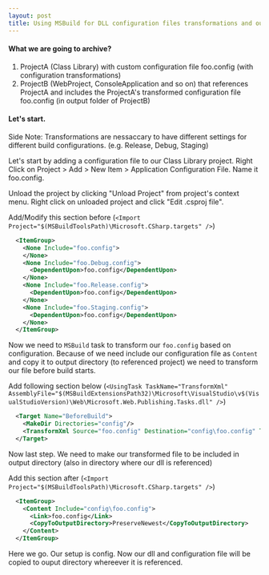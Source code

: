 ```yaml
---
layout: post
title: Using MSBuild for DLL configuration files transformations and output to referencing projects
---
```


#### What we are going to archive?

1. ProjectA (Class Library) with custom configuration file foo.config (with configuration transformations)
2. ProjectB (WebProject, ConsoleApplication and so on) that references ProjectA and includes the ProjectA's transformed configuration file foo.config (in output folder of ProjectB)

<!--more-->

#### Let's start.

Side Note: Transformations are nessaccary to have different settings for different build configurations. (e.g. Release, Debug, Staging)

Let's start by adding a configuration file to our Class Library project. Right Click on Project > Add > New Item > Application Configuration File. Name it foo.config.

Unload the project by clicking "Unload Project" from project's context menu. Right click on unloaded project and click "Edit .csproj file".

Add/Modify this section before (`<Import Project="$(MSBuildToolsPath)\Microsoft.CSharp.targets" />`)


```xml
  <ItemGroup>
    <None Include="foo.config">
    </None>
    <None Include="foo.Debug.config">
      <DependentUpon>foo.config</DependentUpon>
    </None>
    <None Include="foo.Release.config">
      <DependentUpon>foo.config</DependentUpon>
    </None>
    <None Include="foo.Staging.config">
      <DependentUpon>foo.config</DependentUpon>
    </None>
  </ItemGroup>
 ```
 
 
Now we need to `MSBuild` task to transform our `foo.config` based on configuration. Because of we need include our configuration file as `Content` and copy it to output directory (to referenced project) we need to transform our file before build starts.

Add following section below (`<UsingTask TaskName="TransformXml" AssemblyFile="$(MSBuildExtensionsPath32)\Microsoft\VisualStudio\v$(VisualStudioVersion)\Web\Microsoft.Web.Publishing.Tasks.dll" />`)


```xml
  <Target Name="BeforeBuild">
    <MakeDir Directories="config"/>
    <TransformXml Source="foo.config" Destination="config\foo.config" Transform="foo.$(Configuration).config" />
  </Target>
```


Now last step. We need to make our transformed file to be included in output directory (also in directory where our dll is referenced)

Add this section after (`<Import Project="$(MSBuildToolsPath)\Microsoft.CSharp.targets" />`)


```xml
  <ItemGroup>
    <Content Include="config\foo.config">
      <Link>foo.config</Link>
      <CopyToOutputDirectory>PreserveNewest</CopyToOutputDirectory>
    </Content>
  </ItemGroup>
```


Here we go. Our setup is config. Now our dll and configuration file will be copied to ouput directory whereever it is referenced.
